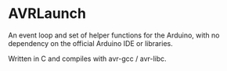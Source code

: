 # AVRLaunch

An event loop and set of helper functions for the Arduino, with no dependency on the official Arduino IDE or libraries.

Written in C and compiles with avr-gcc / avr-libc.
